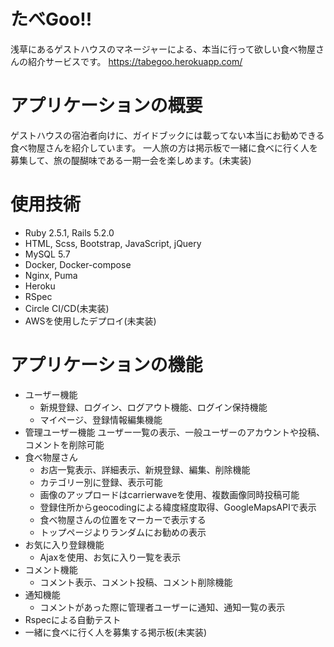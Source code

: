 # たべGoo!!
浅草にあるゲストハウスのマネージャーによる、本当に行って欲しい食べ物屋さんの紹介サービスです。
https://tabegoo.herokuapp.com/

# アプリケーションの概要
ゲストハウスの宿泊者向けに、ガイドブックには載ってない本当にお勧めできる食べ物屋さんを紹介しています。
一人旅の方は掲示板で一緒に食べに行く人を募集して、旅の醍醐味である一期一会を楽しめます。(未実装)

# 使用技術
- Ruby 2.5.1, Rails 5.2.0
- HTML, Scss, Bootstrap, JavaScript, jQuery
- MySQL 5.7
- Docker, Docker-compose
- Nginx, Puma
- Heroku
- RSpec
- Circle CI/CD(未実装)
- AWSを使用したデプロイ(未実装)

# アプリケーションの機能
- ユーザー機能
  - 新規登録、ログイン、ログアウト機能、ログイン保持機能
  - マイページ、登録情報編集機能
- 管理ユーザー機能
    ユーザー一覧の表示、一般ユーザーのアカウントや投稿、コメントを削除可能
- 食べ物屋さん
  - お店一覧表示、詳細表示、新規登録、編集、削除機能
  - カテゴリー別に登録、表示可能
  - 画像のアップロードはcarrierwaveを使用、複数画像同時投稿可能
  - 登録住所からgeocodingによる緯度経度取得、GoogleMapsAPIで表示
  - 食べ物屋さんの位置をマーカーで表示する
  - トップページよりランダムにお勧めの表示
- お気に入り登録機能
  - Ajaxを使用、お気に入り一覧を表示
- コメント機能
  - コメント表示、コメント投稿、コメント削除機能
- 通知機能
  - コメントがあった際に管理者ユーザーに通知、通知一覧の表示 
- Rspecによる自動テスト
- 一緒に食べに行く人を募集する掲示板(未実装)
 
